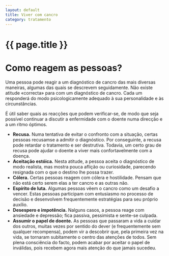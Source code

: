 ```yaml
---
layout: default
title: Viver com cancro
category: tratamento
---
```


# {{ page.title }}

<h1>Como reagem as pessoas?</h1> 
<p>Uma pessoa pode reagir a um diagnóstico de cancro das mais diversas maneiras, algumas das quais se descrevem seguidamente. Não existe atitude «correcta» para com um diagnóstico de cancro. Cada um responderá do modo psicologicamente adequado à sua personalidade e às circunstâncias.</p> 
<p>É útil saber quais as reacções que podem verificar-se, de modo que seja possível continuar a discutir a enfermidade com o doente numa direcção e a um ritmo óptimos.</p> 
<ul> 
 <li><strong>Recusa.</strong> Numa tentativa de evitar o confronto com a situação, certas pessoas recusam­se a admitir o diagnóstico. Por conseguinte, a recusa pode retardar o tratamento e ser destrutiva. Todavia, um certo grau de recusa pode ajudar o doente a viver mais confortavelmente com a doença.</li> 
 <li><strong>Aceitação estóica.</strong> Nesta atitude, a pessoa aceita o diagnóstico de modo realista, mas mostra pouca aflição ou curiosidade, parecendo resignada com o que o destino lhe possa trazer.</li> 
 <li><strong>Cólera.</strong> Certas pessoas reagem com cólera e hostilidade. Pensam que não está certo serem elas a ter cancro e as outras não.</li> 
 <li><strong>Espírito de luta.</strong> Algumas pessoas vêem o cancro como um desafio a vencer. Estas pessoas participam com entusiasmo no processo de decisão e desenvolvem frequentemente estratégias para seu próprio auxílio.</li> 
 <li><strong>Desespero e impotência.</strong> Nalguns casos, a pessoa reage com ansiedade e depressão; fica passiva, pessimista e sente-se culpada. </li> 
 <li><strong>Assumir o papel de doente.</strong> As pessoas que passaram a vida a cuidar dos outros, muitas vezes por sentido do dever (e frequentemente sem qualquer recompensa), podem vir a descobrir que, pela primeira vez na vida, se tornaram subitamente o centro das atenções de todos. Sem plena consciência do facto, podem acabar por aceitar o papel de inválidas, pois recebem agora mais atenção do que jamais sucedeu.</li> 
</ul> 